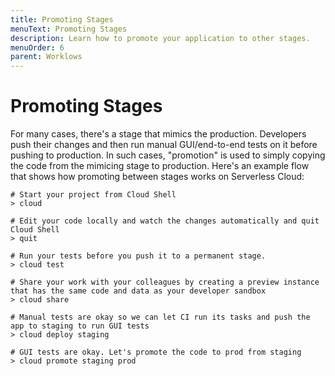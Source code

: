 ```yaml
---
title: Promoting Stages
menuText: Promoting Stages
description: Learn how to promote your application to other stages.
menuOrder: 6
parent: Worklows
---
```


# Promoting Stages

For many cases, there's a stage that mimics the production. Developers push their changes and then run manual GUI/end-to-end tests on it before pushing to production. In such cases, "promotion" is used to simply copying the code from the mimicing stage to production. Here's an example flow that shows how promoting between stages works on Serverless Cloud:

```
# Start your project from Cloud Shell
> cloud

# Edit your code locally and watch the changes automatically and quit Cloud Shell
> quit

# Run your tests before you push it to a permanent stage.
> cloud test

# Share your work with your colleagues by creating a preview instance that has the same code and data as your developer sandbox
> cloud share

# Manual tests are okay so we can let CI run its tasks and push the app to staging to run GUI tests
> cloud deploy staging

# GUI tests are okay. Let's promote the code to prod from staging
> cloud promote staging prod
```
